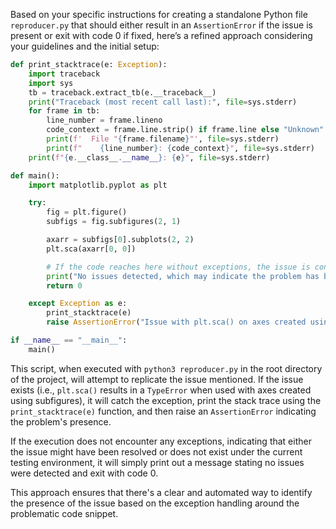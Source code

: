 Based on your specific instructions for creating a standalone Python file `reproducer.py` that should either result in an `AssertionError` if the issue is present or exit with code 0 if fixed, here’s a refined approach considering your guidelines and the initial setup:

```python
def print_stacktrace(e: Exception):
    import traceback
    import sys
    tb = traceback.extract_tb(e.__traceback__)
    print("Traceback (most recent call last):", file=sys.stderr)
    for frame in tb:
        line_number = frame.lineno
        code_context = frame.line.strip() if frame.line else "Unknown"
        print(f'  File "{frame.filename}"', file=sys.stderr)
        print(f"    {line_number}: {code_context}", file=sys.stderr)
    print(f"{e.__class__.__name__}: {e}", file=sys.stderr)

def main():
    import matplotlib.pyplot as plt

    try:
        fig = plt.figure()
        subfigs = fig.subfigures(2, 1)

        axarr = subfigs[0].subplots(2, 2)
        plt.sca(axarr[0, 0])

        # If the code reaches here without exceptions, the issue is considered fixed.
        print("No issues detected, which may indicate the problem has been fixed.")
        return 0

    except Exception as e:
        print_stacktrace(e)
        raise AssertionError("Issue with plt.sca() on axes created using subfigures detected.") from e

if __name__ == "__main__":
    main()
```

This script, when executed with `python3 reproducer.py` in the root directory of the project, will attempt to replicate the issue mentioned. If the issue exists (i.e., `plt.sca()` results in a `TypeError` when used with axes created using subfigures), it will catch the exception, print the stack trace using the `print_stacktrace(e)` function, and then raise an `AssertionError` indicating the problem's presence.

If the execution does not encounter any exceptions, indicating that either the issue might have been resolved or does not exist under the current testing environment, it will simply print out a message stating no issues were detected and exit with code 0. 

This approach ensures that there's a clear and automated way to identify the presence of the issue based on the exception handling around the problematic code snippet.